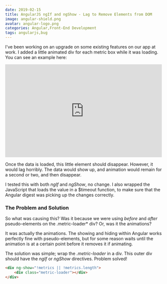 ```yaml
---
date: 2019-02-15
title: AngularJS ngIf and ngShow - Lag to Remove Elements from DOM
image: angular-shield.png
avatar: angular-logo.png
categories: Angular,Front-End Development
tags: angularjs,bug
---
```

I've been working on an upgrade on some existing features on our app at work. I added a little animated div for each metric box while it was loading. You can see an example here:

<iframe height="300" style="width: 100%;" scrolling="no" title="Metric Loader POC" src="https://codepen.io/ChrisPerko/embed/bzMLbY?height=300&theme-id=22090&default-tab=css,result" frameborder="no" allowtransparency="true" allowfullscreen="true">
  See the Pen <a href='https://codepen.io/ChrisPerko/pen/bzMLbY'>Metric Loader POC</a> by Chris Perko
  (<a href='https://codepen.io/ChrisPerko'>@ChrisPerko</a>) on <a href='https://codepen.io'>CodePen</a>.
</iframe>

Once the data is loaded, this little element should disappear. However, it would lag horribly. The data would show up, and animation would remain for a second or two, and then disappear.

I tested this with both *ngIf* and *ngShow*, no change. I also wrapped the JavaScript that loads the value in a $timeout function, to make sure that the Angular digest was picking up the changes correctly.

### The Problem and Solution

So what was causing this? Was it because we were using *before* and *after* pseudo-elements on the .metric-loader* div? Or, was it the animations?

It was actually the animations. The showing and hiding within Angular works perfectly fine with pseudo-elements, but for some reason waits until the animation is at a certain point before it removes it if animating.

The solution was simple; wrap the *.metric-loader* in a div. This outer div should have the *ngIf* or *ngShow* directives. Problem solved!

```html
<div ng-show="!metrics || !metrics.length">
    <div class="metric-loader"></div>
</div>
```
